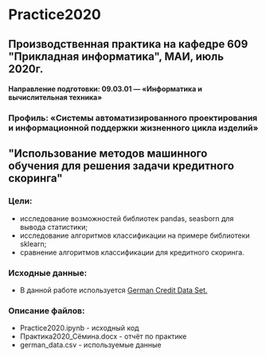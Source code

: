 # Practice2020
## Производственная практика на кафедре 609 "Прикладная информатика", МАИ, июль 2020г.
#### Направление подготовки: 09.03.01 — «Информатика и вычислительная техника»
### Профиль: «Системы автоматизированного проектирования и информационной поддержки жизненного цикла изделий»

## "Использование методов машинного обучения для решения задачи кредитного скоринга"

### Цели:
-	исследование возможностей библиотек pandas, seasborn для вывода статистики;
-	исследование алгоритмов классификации на примере библиотеки sklearn;
-	сравнение алгоритмов классификации для кредитного скоринга.

### Исходные данные:
- В данной работе используется [German Credit Data Set.](https://archive.ics.uci.edu/ml/datasets/statlog+(german+credit+data) "Датасет")

### Описание файлов:
- Practice2020.ipynb - исходный код
- Практика2020_Сёмина.docx - отчёт по практике
- german_data.csv - используемые данные
